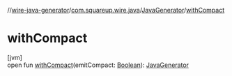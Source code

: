 //[wire-java-generator](../../../index.md)/[com.squareup.wire.java](../index.md)/[JavaGenerator](index.md)/[withCompact](with-compact.md)

# withCompact

[jvm]\
open fun [withCompact](with-compact.md)(emitCompact: [Boolean](https://kotlinlang.org/api/latest/jvm/stdlib/kotlin/-boolean/index.html)): [JavaGenerator](index.md)
